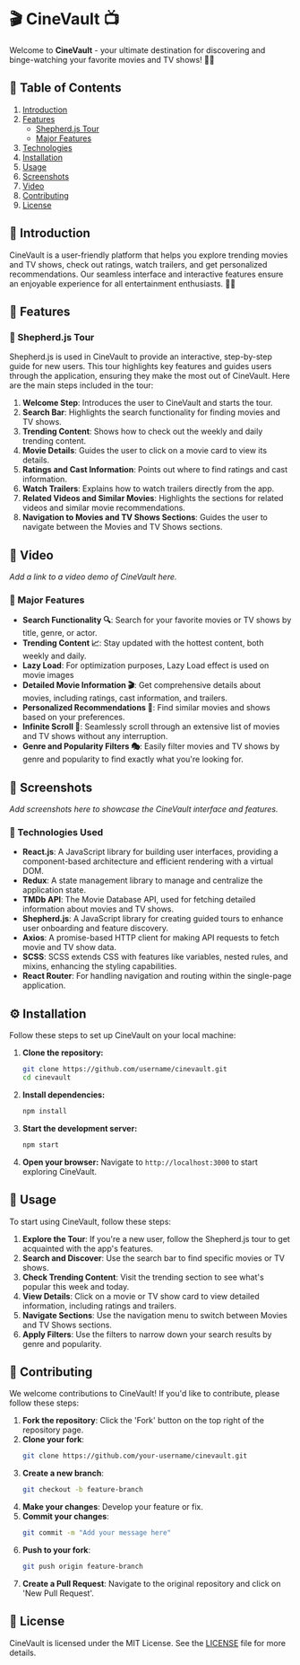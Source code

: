 # 🎬 CineVault 📺

Welcome to **CineVault** - your ultimate destination for discovering and binge-watching your favorite movies and TV shows! 🍿✨

## 📜 Table of Contents

1. [Introduction](#-introduction)
2. [Features](#-features)
   - [Shepherd.js Tour](#-shepherdjs-tour)
   - [Major Features](#-major-features)
3. [Technologies](#-technologies)
4. [Installation](#-installation)
5. [Usage](#-usage)
6. [Screenshots](#-screenshots)
7. [Video](#-video)
8. [Contributing](#-contributing)
9. [License](#-license)

## 🌟 Introduction

CineVault is a user-friendly platform that helps you explore trending movies and TV shows, check out ratings, watch trailers, and get personalized recommendations. Our seamless interface and interactive features ensure an enjoyable experience for all entertainment enthusiasts. 🎥🍿

## 🚀 Features

### 🌸 Shepherd.js Tour

Shepherd.js is used in CineVault to provide an interactive, step-by-step guide for new users. This tour highlights key features and guides users through the application, ensuring they make the most out of CineVault. Here are the main steps included in the tour:

1. **Welcome Step**: Introduces the user to CineVault and starts the tour.
2. **Search Bar**: Highlights the search functionality for finding movies and TV shows.
3. **Trending Content**: Shows how to check out the weekly and daily trending content.
4. **Movie Details**: Guides the user to click on a movie card to view its details.
5. **Ratings and Cast Information**: Points out where to find ratings and cast information.
6. **Watch Trailers**: Explains how to watch trailers directly from the app.
7. **Related Videos and Similar Movies**: Highlights the sections for related videos and similar movie recommendations.
8. **Navigation to Movies and TV Shows Sections**: Guides the user to navigate between the Movies and TV Shows sections.

## 🎥 Video

_Add a link to a video demo of CineVault here._

### 🌟 Major Features

- **Search Functionality 🔍**: Search for your favorite movies or TV shows by title, genre, or actor.
- **Trending Content 📈**: Stay updated with the hottest content, both weekly and daily.
- **Lazy Load**: For optimization purposes, Lazy Load effect is used on movie images
- **Detailed Movie Information 🎬**: Get comprehensive details about movies, including ratings, cast information, and trailers.
- **Personalized Recommendations 🤩**: Find similar movies and shows based on your preferences.
- **Infinite Scroll 📜**: Seamlessly scroll through an extensive list of movies and TV shows without any interruption.
- **Genre and Popularity Filters 🎭**: Easily filter movies and TV shows by genre and popularity to find exactly what you're looking for.

## 📸 Screenshots

_Add screenshots here to showcase the CineVault interface and features._


### 🌟 Technologies Used

- **React.js**: A JavaScript library for building user interfaces, providing a component-based architecture and efficient rendering with a virtual DOM.
- **Redux**: A state management library to manage and centralize the application state.
- **TMDb API**: The Movie Database API, used for fetching detailed information about movies and TV shows.
- **Shepherd.js**: A JavaScript library for creating guided tours to enhance user onboarding and feature discovery.
- **Axios**: A promise-based HTTP client for making API requests to fetch movie and TV show data.
- **SCSS**: SCSS extends CSS with features like variables, nested rules, and mixins, enhancing the styling capabilities.
- **React Router**: For handling navigation and routing within the single-page application.


## ⚙️ Installation

Follow these steps to set up CineVault on your local machine:

1. **Clone the repository:**
   ```bash
   git clone https://github.com/username/cinevault.git
   cd cinevault
   ```

2. **Install dependencies:**
   ```bash
   npm install
   ```

3. **Start the development server:**
   ```bash
   npm start
   ```

4. **Open your browser:**
   Navigate to `http://localhost:3000` to start exploring CineVault.
   
## 📖 Usage

To start using CineVault, follow these steps:

1. **Explore the Tour**: If you're a new user, follow the Shepherd.js tour to get acquainted with the app's features.
2. **Search and Discover**: Use the search bar to find specific movies or TV shows.
3. **Check Trending Content**: Visit the trending section to see what's popular this week and today.
4. **View Details**: Click on a movie or TV show card to view detailed information, including ratings and trailers.
5. **Navigate Sections**: Use the navigation menu to switch between Movies and TV Shows sections.
6. **Apply Filters**: Use the filters to narrow down your search results by genre and popularity.

## 🤝 Contributing

We welcome contributions to CineVault! If you'd like to contribute, please follow these steps:

1. **Fork the repository**: Click the 'Fork' button on the top right of the repository page.
2. **Clone your fork**: 
   ```bash
   git clone https://github.com/your-username/cinevault.git
   ```
3. **Create a new branch**: 
   ```bash
   git checkout -b feature-branch
   ```
4. **Make your changes**: Develop your feature or fix.
5. **Commit your changes**: 
   ```bash
   git commit -m "Add your message here"
   ```
6. **Push to your fork**: 
   ```bash
   git push origin feature-branch
   ```
7. **Create a Pull Request**: Navigate to the original repository and click on 'New Pull Request'.

## 📜 License

CineVault is licensed under the MIT License. See the [LICENSE](LICENSE) file for more details.

